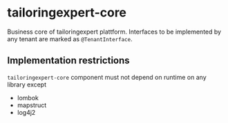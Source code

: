 # tailoringexpert-core

Business core of tailoringexpert plattform.
Interfaces to be implemented by any tenant are marked as `@TenantInterface`.

## Implementation restrictions
`tailoringexpert-core` component must not depend on runtime on any library except
* lombok
* mapstruct
* log4j2

